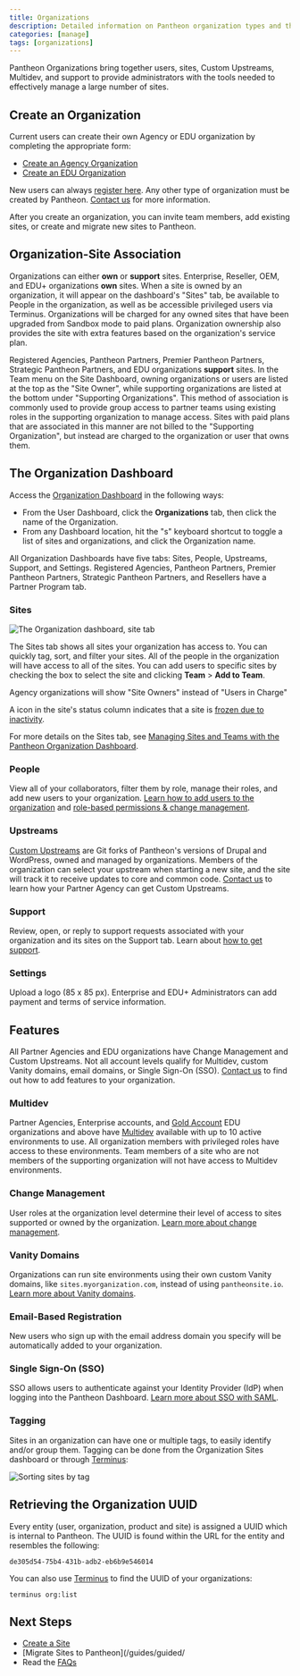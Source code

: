 ```yaml
---
title: Organizations
description: Detailed information on Pantheon organization types and the features available to them.
categories: [manage]
tags: [organizations]
---
```


Pantheon Organizations bring together users, sites, Custom Upstreams, Multidev, and support to provide administrators with the tools needed to effectively manage a large number of sites.

## Create an Organization

Current users can create their own Agency or EDU organization by completing the appropriate form:

- [Create an Agency Organization](https://dashboard.pantheon.io/organizations/create)
- [Create an EDU Organization](https://dashboard.pantheon.io/organizations/create-edu)

New users can always [register here](https://pantheon.io/register). Any other type of organization must be created by Pantheon. [Contact us](https://pantheon.io/contact-us) for more information.

After you create an organization, you can invite team members, add existing sites, or create and migrate new sites to Pantheon.

## Organization-Site Association

Organizations can either **own** or **support** sites. Enterprise, Reseller, OEM, and EDU+ organizations **own** sites. When a site is owned by an organization, it will appear on the dashboard's "Sites" tab, be available to People in the organization, as well as be accessible privileged users via Terminus. Organizations will be charged for any owned sites that have been upgraded from Sandbox mode to paid plans. Organization ownership also provides the site with extra features based on the organization's service plan.

Registered Agencies, Pantheon Partners, Premier Pantheon Partners, Strategic Pantheon Partners, and EDU organizations **support** sites. In the Team menu on the Site Dashboard, owning organizations or users are listed at the top as the "Site Owner", while supporting organizations are listed at the bottom under "Supporting Organizations". This method of association is commonly used to provide group access to partner teams using existing roles in the supporting organization to manage access. Sites with paid plans that are associated in this manner are not billed to the "Supporting Organization", but instead are charged to the organization or user that owns them.

## The Organization Dashboard

Access the [Organization Dashboard](/organization-dashboard) in the following ways:

- From the User Dashboard, click the **Organizations** tab, then click the name of the Organization.
- From any Dashboard location, hit the "s" keyboard shortcut to toggle a list of sites and organizations, and click the Organization name.

All Organization Dashboards have five tabs: Sites, People, Upstreams, Support, and Settings. Registered Agencies, Pantheon Partners, Premier Pantheon Partners, Strategic Pantheon Partners, and Resellers have a Partner Program tab.

### Sites

 ![The Organization dashboard, site tab](../images/dashboard/organization-dashboard-sites.png)

The Sites tab shows all sites your organization has access to. You can quickly tag, sort, and filter your sites. All of the people in the organization will have access to all of the sites. You can add users to specific sites by checking the box to select the site and clicking **Team** > **Add to Team**.

Agency organizations will show "Site Owners" instead of "Users in Charge"

A **<span class="glyphicons glyphicons-snowflake" style="color:#0a6bb5"></span>** icon in the site's status column indicates that a site is [frozen due to inactivity](/platform-considerations/#inactive-site-freezing).

For more details on the Sites tab, see
[Managing Sites and Teams with the Pantheon Organization Dashboard](/organization-dashboard).

### People

View all of your collaborators, filter them by role, manage their roles, and add new users to your organization.
[Learn how to add users to the organization](/organization-dashboard/#add-users-to-your-organization) and [role-based permissions & change management](/change-management). 

### Upstreams

[Custom Upstreams](/guides/custom-upstream) are Git forks of Pantheon's versions of Drupal and WordPress, owned and managed by organizations. Members of the organization can select your upstream when starting a new site, and the site will track it to receive updates to core and common code. [Contact us](https://pantheon.io/contact-us) to learn how your Partner Agency can get Custom Upstreams.

### Support

Review, open, or reply to support requests associated with your organization and its sites on the Support tab. Learn about [how to get support](/guides/support/contact-support/).

### Settings

Upload a logo (85 x 85 px). Enterprise and EDU+ Administrators can add payment and terms of service information.

## Features

All Partner Agencies and EDU organizations have Change Management and Custom Upstreams. Not all account levels qualify for Multidev, custom Vanity domains, email domains, or Single Sign-On (SSO). [Contact us](https://pantheon.io/contact-us) to find out how to add features to your organization.

### Multidev

Partner Agencies, Enterprise accounts, and [Gold Account](/guides/support/#support-features-and-response-times) EDU organizations and above have [Multidev](/guides/multidev) available with up to 10 active environments to use. All organization members with privileged roles have access to these environments. Team members of a site who are not members of the supporting organization will not have access to Multidev environments.

### Change Management

User roles at the organization level determine their level of access to sites supported or owned by the organization. [Learn more about change management](/change-management).

### Vanity Domains

Organizations can run site environments using their own custom Vanity domains, like `sites.myorganization.com`, instead of using `pantheonsite.io`. [Learn more about Vanity domains](/vanity-domains).

### Email-Based Registration

New users who sign up with the email address domain you specify will be automatically added to your organization.

<Partial file="pantheon-email-notifications.md" />

### Single Sign-On (SSO)

SSO allows users to authenticate against your Identity Provider (IdP) when logging into the Pantheon Dashboard. [Learn more about SSO with SAML](/sso-organizations).

### Tagging

Sites in an organization can have one or multiple tags, to easily identify and/or group them. Tagging can be done from the Organization Sites dashboard or through [Terminus](/terminus):

![Sorting sites by tag](../images/dashboard/sorted-by-tag.png)

## Retrieving the Organization UUID

Every entity (user, organization, product and site) is assigned a UUID which is internal to Pantheon. The UUID is found within the URL for the entity and resembles the following:

```none
de305d54-75b4-431b-adb2-eb6b9e546014
```

You can also use [Terminus](/terminus) to find the UUID of your organizations:

```bash{promptUser: user}
terminus org:list
```

## Next Steps

- [Create a Site](/create-sites)
- [Migrate Sites to Pantheon](/guides/guided/
- Read the [FAQs](/organization-faq)
